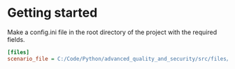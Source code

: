 # Getting started

Make a config.ini file in the root directory of the project with the required fields.

```ini
[files]
scenario_file = C:/Code/Python/advanced_quality_and_security/src/files/Scenarios_test.csv # Path to your scenario file
```
